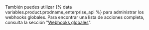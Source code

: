 También puedes utilizar {% data variables.product.prodname_enterprise_api %} para administrar los webhooks globales. Para encontrar una lista de acciones completa, consulta la sección "[Webhooks globales](/rest/reference/enterprise-admin#global-webhooks)".
